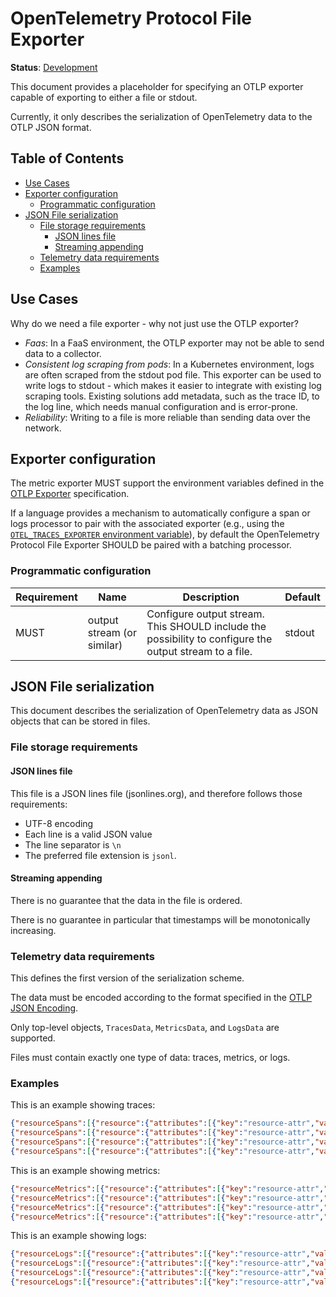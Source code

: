 <!--- Hugo front matter used to generate the website version of this page:
linkTitle: File Exporter
--->

# OpenTelemetry Protocol File Exporter

**Status**: [Development](../../specification/document-status.md)

This document provides a placeholder for specifying an OTLP exporter capable of
exporting to either a file or stdout.

Currently, it only describes the serialization of OpenTelemetry data to the OTLP JSON format.

## Table of Contents

- [Use Cases](#use-cases)
- [Exporter configuration](#exporter-configuration)
  - [Programmatic configuration](#programmatic-configuration)
- [JSON File serialization](#json-file-serialization)
  - [File storage requirements](#file-storage-requirements)
    - [JSON lines file](#json-lines-file)
    - [Streaming appending](#streaming-appending)
  - [Telemetry data requirements](#telemetry-data-requirements)
  - [Examples](#examples)

## Use Cases

Why do we need a file exporter - why not just use the OTLP exporter?

- *Faas*: In a FaaS environment, the OTLP exporter may not be able to send data to a collector.
- *Consistent log scraping from pods*: In a Kubernetes environment, logs are often scraped from the stdout pod file. 
  This exporter can be used to write logs to stdout - which makes it easier to integrate with existing log scraping tools.
  Existing solutions add metadata, such as the trace ID, to the log line, 
  which needs manual configuration and is error-prone.
- *Reliability*: Writing to a file is more reliable than sending data over the network. 

## Exporter configuration

The metric exporter MUST support the environment variables defined in the
[OTLP Exporter](../metrics/sdk_exporters/otlp.md#additional-environment-variable-configuration)
specification.

If a language provides a mechanism to automatically configure a
span or logs processor to pair with the associated
exporter (e.g., using the [`OTEL_TRACES_EXPORTER` environment
variable](../configuration/sdk-environment-variables.md#exporter-selection)), by
default the OpenTelemetry Protocol File Exporter SHOULD be paired with a batching
processor.

### Programmatic configuration

| Requirement | Name                       | Description                                                                                            | Default |
|-------------|----------------------------|--------------------------------------------------------------------------------------------------------|---------|
| MUST        | output stream (or similar) | Configure output stream. This SHOULD include the possibility to configure the output stream to a file. | stdout  |

## JSON File serialization

This document describes the serialization of OpenTelemetry data as JSON objects that can be stored in files.

### File storage requirements

#### JSON lines file

This file is a JSON lines file (jsonlines.org), and therefore follows those requirements:

* UTF-8 encoding
* Each line is a valid JSON value
* The line separator is `\n`
* The preferred file extension is `jsonl`.

#### Streaming appending

There is no guarantee that the data in the file is ordered.

There is no guarantee in particular that timestamps will be monotonically increasing.

### Telemetry data requirements

This defines the first version of the serialization scheme.

The data must be encoded according to the format specified in the
[OTLP JSON Encoding](https://github.com/open-telemetry/opentelemetry-proto/blob/main/docs/specification.md#json-protobuf-encoding).

Only top-level objects, `TracesData`, `MetricsData`, and `LogsData` are supported.

Files must contain exactly one type of data: traces, metrics, or logs.

### Examples

This is an example showing traces:

```json lines
{"resourceSpans":[{"resource":{"attributes":[{"key":"resource-attr","value":{"stringValue":"resource-attr-val-1"}}]},"scopeSpans":[{"scope":{},"spans":[{"traceId":"","spanId":"","parentSpanId":"","name":"operationA","startTimeUnixNano":"1581452772000000321","endTimeUnixNano":"1581452773000000789","droppedAttributesCount":1,"events":[{"timeUnixNano":"1581452773000000123","name":"event-with-attr","attributes":[{"key":"span-event-attr","value":{"stringValue":"span-event-attr-val"}}],"droppedAttributesCount":2},{"timeUnixNano":"1581452773000000123","name":"event","droppedAttributesCount":2}],"droppedEventsCount":1,"status":{"message":"status-cancelled","code":2}},{"traceId":"","spanId":"","parentSpanId":"","name":"operationB","startTimeUnixNano":"1581452772000000321","endTimeUnixNano":"1581452773000000789","links":[{"traceId":"","spanId":"","attributes":[{"key":"span-link-attr","value":{"stringValue":"span-link-attr-val"}}],"droppedAttributesCount":4},{"traceId":"","spanId":"","droppedAttributesCount":1}],"droppedLinksCount":3,"status":{}}]}]}]}
{"resourceSpans":[{"resource":{"attributes":[{"key":"resource-attr","value":{"stringValue":"resource-attr-val-1"}}]},"scopeSpans":[{"scope":{},"spans":[{"traceId":"","spanId":"","parentSpanId":"","name":"operationA","startTimeUnixNano":"1581452772000000321","endTimeUnixNano":"1581452773000000789","droppedAttributesCount":1,"events":[{"timeUnixNano":"1581452773000000424","name":"event-with-attr","attributes":[{"key":"span-event-attr","value":{"stringValue":"span-event-attr-val"}}],"droppedAttributesCount":2},{"timeUnixNano":"1581452773000000424","name":"event","droppedAttributesCount":2}],"droppedEventsCount":1,"status":{"message":"status-cancelled","code":2}},{"traceId":"","spanId":"","parentSpanId":"","name":"operationB","startTimeUnixNano":"1581452772000000343","endTimeUnixNano":"1581452773000001089","links":[{"traceId":"","spanId":"","attributes":[{"key":"span-link-attr","value":{"stringValue":"span-link-attr-val"}}],"droppedAttributesCount":3},{"traceId":"","spanId":"","droppedAttributesCount":4}],"droppedLinksCount":2,"status":{}}]}]}]}
{"resourceSpans":[{"resource":{"attributes":[{"key":"resource-attr","value":{"stringValue":"resource-attr-val-1"}}]},"scopeSpans":[{"scope":{},"spans":[{"traceId":"","spanId":"","parentSpanId":"","name":"operationA","startTimeUnixNano":"1581452772000000321","endTimeUnixNano":"1581452773000000789","droppedAttributesCount":1,"events":[{"timeUnixNano":"1581452773000000826","name":"event-with-attr","attributes":[{"key":"span-event-attr","value":{"stringValue":"span-event-attr-val"}}],"droppedAttributesCount":2},{"timeUnixNano":"1581452773000000826","name":"event","droppedAttributesCount":2}],"droppedEventsCount":1,"status":{"message":"status-cancelled","code":2}},{"traceId":"","spanId":"","parentSpanId":"","name":"operationB","startTimeUnixNano":"1581452772000200521","endTimeUnixNano":"1581452773000004789","links":[{"traceId":"","spanId":"","attributes":[{"key":"span-link-attr","value":{"stringValue":"span-link-attr-val"}}],"droppedAttributesCount":5},{"traceId":"","spanId":"","droppedAttributesCount":2}],"droppedLinksCount":3,"status":{}}]}]}]}
{"resourceSpans":[{"resource":{"attributes":[{"key":"resource-attr","value":{"stringValue":"resource-attr-val-1"}}]},"scopeSpans":[{"scope":{},"spans":[{"traceId":"","spanId":"","parentSpanId":"","name":"operationA","startTimeUnixNano":"1581452772000000321","endTimeUnixNano":"1581452773000000789","droppedAttributesCount":1,"events":[{"timeUnixNano":"1581452773000010925","name":"event-with-attr","attributes":[{"key":"span-event-attr","value":{"stringValue":"span-event-attr-val"}}],"droppedAttributesCount":2},{"timeUnixNano":"1581452773000010925","name":"event","droppedAttributesCount":2}],"droppedEventsCount":1,"status":{"message":"status-cancelled","code":2}},{"traceId":"","spanId":"","parentSpanId":"","name":"operationB","startTimeUnixNano":"1581452772000011821","endTimeUnixNano":"1581452772000012924","links":[{"traceId":"","spanId":"","attributes":[{"key":"span-link-attr","value":{"stringValue":"span-link-attr-val"}}],"droppedAttributesCount":2},{"traceId":"","spanId":"","droppedAttributesCount":2}],"droppedLinksCount":5,"status":{}}]}]}]}
```

This is an example showing metrics:

```json lines
{"resourceMetrics":[{"resource":{"attributes":[{"key":"resource-attr","value":{"stringValue":"resource-attr-val-1"}}]},"scopeMetrics":[{"scope":{},"metrics":[{"name":"counter-int","unit":"1","sum":{"dataPoints":[{"attributes":[{"key":"label-1","value":{"stringValue":"label-value-1"}}],"startTimeUnixNano":"1581452773000000789","timeUnixNano":"1581452773000000789","asInt":"123"},{"attributes":[{"key":"label-2","value":{"stringValue":"label-value-2"}}],"startTimeUnixNano":"1581452772000000321","timeUnixNano":"1581452773000000789","asInt":"456"}],"aggregationTemporality":2,"isMonotonic":true}},{"name":"counter-int","unit":"1","sum":{"dataPoints":[{"attributes":[{"key":"label-1","value":{"stringValue":"label-value-1"}}],"startTimeUnixNano":"1581452772000000321","timeUnixNano":"1581452773000000789","asInt":"123"},{"attributes":[{"key":"label-2","value":{"stringValue":"label-value-2"}}],"startTimeUnixNano":"1581452772000000321","timeUnixNano":"1581452773000000789","asInt":"456"}],"aggregationTemporality":2,"isMonotonic":true}}]}]}]}
{"resourceMetrics":[{"resource":{"attributes":[{"key":"resource-attr","value":{"stringValue":"resource-attr-val-1"}}]},"scopeMetrics":[{"scope":{},"metrics":[{"name":"counter-int","unit":"1","sum":{"dataPoints":[{"attributes":[{"key":"label-1","value":{"stringValue":"label-value-1"}}],"startTimeUnixNano":"1581452773000001459","timeUnixNano":"1581452773000001459","asInt":"120"},{"attributes":[{"key":"label-2","value":{"stringValue":"label-value-2"}}],"startTimeUnixNano":"1581452773000001459","timeUnixNano":"1581452773000001459","asInt":"456"}],"aggregationTemporality":2,"isMonotonic":true}},{"name":"counter-int","unit":"1","sum":{"dataPoints":[{"attributes":[{"key":"label-1","value":{"stringValue":"label-value-1"}}],"startTimeUnixNano":"1581452773000001459","timeUnixNano":"1581452773000001459","asInt":"123"},{"attributes":[{"key":"label-2","value":{"stringValue":"label-value-2"}}],"startTimeUnixNano":"1581452773000001459","timeUnixNano":"1581452773000001459","asInt":"456"}],"aggregationTemporality":2,"isMonotonic":true}}]}]}]}
{"resourceMetrics":[{"resource":{"attributes":[{"key":"resource-attr","value":{"stringValue":"resource-attr-val-1"}}]},"scopeMetrics":[{"scope":{},"metrics":[{"name":"counter-int","unit":"1","sum":{"dataPoints":[{"attributes":[{"key":"label-1","value":{"stringValue":"label-value-1"}}],"startTimeUnixNano":"1581452773000002346","timeUnixNano":"1581452773000002346","asInt":"121"},{"attributes":[{"key":"label-2","value":{"stringValue":"label-value-2"}}],"startTimeUnixNano":"1581452773000002346","timeUnixNano":"1581452773000002346","asInt":"456"}],"aggregationTemporality":2,"isMonotonic":true}},{"name":"counter-int","unit":"1","sum":{"dataPoints":[{"attributes":[{"key":"label-1","value":{"stringValue":"label-value-1"}}],"startTimeUnixNano":"1581452773000002346","timeUnixNano":"1581452773000002346","asInt":"123"},{"attributes":[{"key":"label-2","value":{"stringValue":"label-value-2"}}],"startTimeUnixNano":"1581452772000000321","timeUnixNano":"1581452773000000789","asInt":"456"}],"aggregationTemporality":2,"isMonotonic":true}}]}]}]}
{"resourceMetrics":[{"resource":{"attributes":[{"key":"resource-attr","value":{"stringValue":"resource-attr-val-1"}}]},"scopeMetrics":[{"scope":{},"metrics":[{"name":"counter-int","unit":"1","sum":{"dataPoints":[{"attributes":[{"key":"label-1","value":{"stringValue":"label-value-1"}}],"startTimeUnixNano":"1581452773000007891","timeUnixNano":"1581452773000007891","asInt":"125"},{"attributes":[{"key":"label-2","value":{"stringValue":"label-value-2"}}],"startTimeUnixNano":"1581452772000000321","timeUnixNano":"1581452773000007891","asInt":"456"}],"aggregationTemporality":2,"isMonotonic":true}},{"name":"counter-int","unit":"1","sum":{"dataPoints":[{"attributes":[{"key":"label-1","value":{"stringValue":"label-value-1"}}],"startTimeUnixNano":"1581452773000007891","timeUnixNano":"1581452773000007891","asInt":"123"},{"attributes":[{"key":"label-2","value":{"stringValue":"label-value-2"}}],"startTimeUnixNano":"1581452772000000321","timeUnixNano":"1581452773000007891","asInt":"456"}],"aggregationTemporality":2,"isMonotonic":true}}]}]}]}
```

This is an example showing logs:

```json lines
{"resourceLogs":[{"resource":{"attributes":[{"key":"resource-attr","value":{"stringValue":"resource-attr-val-1"}}]},"scopeLogs":[{"scope":{},"logRecords":[{"timeUnixNano":"1581452773000000789","severityNumber":9,"severityText":"Info","body":{"stringValue":"This is a log message"},"attributes":[{"key":"app","value":{"stringValue":"server"}},{"key":"instance_num","value":{"intValue":"1"}}],"droppedAttributesCount":1,"traceId":"08040201000000000000000000000000","spanId":"0102040800000000"},{"timeUnixNano":"1581452773000000789","severityNumber":9,"severityText":"Info","body":{"stringValue":"something happened"},"attributes":[{"key":"customer","value":{"stringValue":"acme"}},{"key":"env","value":{"stringValue":"dev"}}],"droppedAttributesCount":1,"traceId":"","spanId":""}]}]}]}
{"resourceLogs":[{"resource":{"attributes":[{"key":"resource-attr","value":{"stringValue":"resource-attr-val-1"}}]},"scopeLogs":[{"scope":{},"logRecords":[{"timeUnixNano":"1581452773000001233","severityNumber":9,"severityText":"Info","body":{"stringValue":"This is a log message"},"attributes":[{"key":"app","value":{"stringValue":"server"}},{"key":"instance_num","value":{"intValue":"1"}}],"droppedAttributesCount":1,"traceId":"08040201000000000000000000000000","spanId":"0102040800000000"},{"timeUnixNano":"1581452773000000789","severityNumber":9,"severityText":"Info","body":{"stringValue":"something happened"},"attributes":[{"key":"customer","value":{"stringValue":"acme"}},{"key":"env","value":{"stringValue":"dev"}}],"droppedAttributesCount":1,"traceId":"","spanId":""}]}]}]}
{"resourceLogs":[{"resource":{"attributes":[{"key":"resource-attr","value":{"stringValue":"resource-attr-val-1"}}]},"scopeLogs":[{"scope":{},"logRecords":[{"timeUnixNano":"1581452773000005443","severityNumber":9,"severityText":"Info","body":{"stringValue":"This is a log message"},"attributes":[{"key":"app","value":{"stringValue":"server"}},{"key":"instance_num","value":{"intValue":"1"}}],"droppedAttributesCount":1,"traceId":"08040201000000000000000000000000","spanId":"0102040800000000"},{"timeUnixNano":"1581452773000000789","severityNumber":9,"severityText":"Info","body":{"stringValue":"something happened"},"attributes":[{"key":"customer","value":{"stringValue":"acme"}},{"key":"env","value":{"stringValue":"dev"}}],"droppedAttributesCount":1,"traceId":"","spanId":""}]}]}]}
{"resourceLogs":[{"resource":{"attributes":[{"key":"resource-attr","value":{"stringValue":"resource-attr-val-1"}}]},"scopeLogs":[{"scope":{},"logRecords":[{"timeUnixNano":"1581452773000009875","severityNumber":9,"severityText":"Info","body":{"stringValue":"This is a log message"},"attributes":[{"key":"app","value":{"stringValue":"server"}},{"key":"instance_num","value":{"intValue":"1"}}],"droppedAttributesCount":1,"traceId":"08040201000000000000000000000000","spanId":"0102040800000000"},{"timeUnixNano":"1581452773000000789","severityNumber":9,"severityText":"Info","body":{"stringValue":"something happened"},"attributes":[{"key":"customer","value":{"stringValue":"acme"}},{"key":"env","value":{"stringValue":"dev"}}],"droppedAttributesCount":1,"traceId":"","spanId":""}]}]}]}
```
